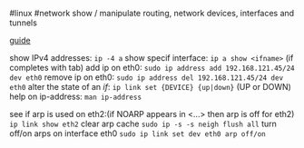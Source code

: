 #linux #network 
show / manipulate routing, network devices, interfaces and tunnels

[guide](https://linuxize.com/post/linux-ip-command/)

show IPv4 addresses:   `ip -4 a`
show specif interface:   `ip a show <ifname>` (if completes with tab)
add ip on eth0:   `sudo ip address add 192.168.121.45/24 dev eth0`
remove ip on eth0:   `sudo ip address del 192.168.121.45/24 dev eth0`
alter the state of an *if*:   `ip link set {DEVICE} {up|down}`  (UP or DOWN)
help on ip-address:   `man ip-address`

see if arp is used on eth2:(if NOARP appears in <...> then arp is off for eth2)
	`ip link show eth2`
clear arp cache
	`sudo ip -s -s neigh flush all`
turn off/on arps on interface eth0
	`sudo ip link set dev eth0 arp off/on`